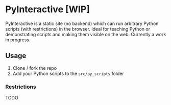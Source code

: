 # PyInteractive [WIP]

PyInteractive is a static site (no backend) which can run arbitrary Python scripts (with restrictions) in the browser. Ideal for teaching Python or demonstrating scripts and making them visible on the web. Currently a work in progress.

## Usage

1. Clone / fork the repo
2. Add your Python scripts to the `src/py_scripts` folder

### Restrictions

TODO